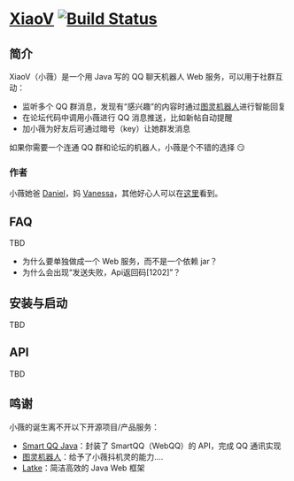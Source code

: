 # [XiaoV](https://github.com/b3log/xiaov) [![Build Status](https://img.shields.io/travis/b3log/xiaov.svg?style=flat)](https://travis-ci.org/b3log/xiaov)

## 简介

XiaoV（小薇）是一个用 Java 写的 QQ 聊天机器人 Web 服务，可以用于社群互动：

* 监听多个 QQ 群消息，发现有“感兴趣”的内容时通过[图灵机器人](http://www.tuling123.com)进行智能回复
* 在论坛代码中调用小薇进行 QQ 消息推送，比如新帖自动提醒
* 加小薇为好友后可通过暗号（key）让她群发消息

如果你需要一个连通 QQ 群和论坛的机器人，小薇是个不错的选择 :smirk:

### 作者

小薇她爸 [Daniel](https://github.com/88250)，妈 [Vanessa](https://github.com/Vanessa)，其他好心人可以在[这里](https://github.com/b3log/xiaov/graphs/contributors)看到。

## FAQ

TBD 

* 为什么要单独做成一个 Web 服务，而不是一个依赖 jar？
* 为什么会出现“发送失败，Api返回码[1202]”？

## 安装与启动

TBD

## API

TBD

## 鸣谢

小薇的诞生离不开以下开源项目/产品服务：

* [Smart QQ Java](https://github.com/ScienJus/smartqq)：封装了 SmartQQ（WebQQ）的 API，完成 QQ 通讯实现
* [图灵机器人](http://www.tuling123.com)：给予了小薇抖机灵的能力....
* [Latke](https://github.com/b3log/latke)：简洁高效的 Java Web 框架 

